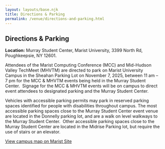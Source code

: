 ```yaml
---
layout: layouts/base.njk
title: Directions & Parking
permalink: /venue/directions-and-parking.html
---  
```


<h2>Directions & Parking</h2>
<p><strong>Location:</strong> Murray Student Center, Marist University, 3399 North Rd, Poughkeepsie, NY 12601.</p>

<p>Attendees of the Marist Computing Conference (MCC) and Mid-Hudson Valley TechMeet (MHVTM) are directed to park on Marist University Campus in the Sheahan Parking Lot on November 7, 2025, between 11 am – 7 pm for the MCC & MHVTM events being held in the Murray Student Center.  Signage for the MCC & MHVTM events will be on campus to direct event attendees to designated parking and the Murray Student Center.</p>

<p>Vehicles with accessible parking permits may park in reserved parking spaces identified for people with disabilities throughout campus. The most accessible parking spaces close to the Murray Student Center event venue are located in the Donnelly parking lot, and are a walk on level walkways to the Murray Student Center.  Other accessible parking spaces close to the Murray Student Center are located in the Midrise Parking lot, but require the use of stairs or an elevator.</p>

<p><a class="btn btn-outline" href="{{ links.map_url }}">View campus map on Marist Site</a></p>